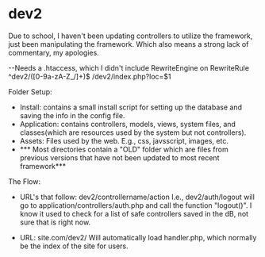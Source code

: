 dev2
====
Due to school, I haven't been updating controllers to utilize the framework, just been manipulating the framework. 
Which also means a strong lack of commentary, my apologies.

--Needs a .htaccess, which I didn't include
RewriteEngine on
RewriteRule ^dev2/([0-9a-zA-Z_/]+)$ /dev2/index.php?loc=$1


Folder Setup:
- Install: contains a small install script for setting up the database and saving the info in the config file.
- Application: contains controllers, models, views, system files, and classes(which are resources used by the system but not controllers).
- Assets: Files used by the web. E.g., css, javsscript, images, etc.
- *** Most directories contain a "OLD" folder which are files from previous versions that have not been updated to most recent framework***

The Flow:
- URL's that follow: dev2/controllername/action
  I.e., dev2/auth/logout will go to application/controllers/auth.php and call the function "logout()".
  I know it used to check for a list of safe controllers saved in the dB, not sure that is right now.

- URL: site.com/dev2/
  Will automatically load handler.php, which normally be the index of the site for users.
